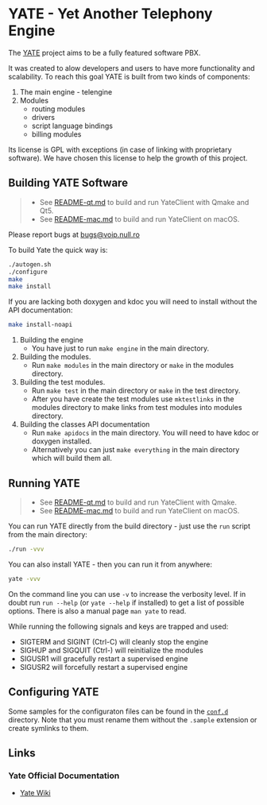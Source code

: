 # YATE - Yet Another Telephony Engine

The [YATE](http://yate.ro) project aims to be a fully featured software PBX.

It was created to alow developers and users to have more functionality and
scalability. To reach this goal YATE is built from two kinds of components:

1. The main engine - telengine
2. Modules 
    - routing modules
    - drivers
    - script language bindings
    - billing modules

Its license is GPL with exceptions (in case of linking with proprietary
software). We have chosen this license to help the growth of this project.

## Building YATE Software

> - See [README-qt.md](README-qt.md) to build and run YateClient with Qmake and Qt5.
> - See [README-mac.md](README-mac.md) to build and run YateClient on macOS.

Please report bugs at bugs@voip.null.ro

To build Yate the quick way is:
```sh
./autogen.sh
./configure
make
make install
```

If you are lacking both doxygen and kdoc you will need to install without the
API documentation:
```sh
make install-noapi
```

1. Building the engine
    - You have just to run `make engine` in the main directory.
2. Building the modules.
    - Run `make modules` in the main directory or `make` in the modules directory.
3. Building the test modules.
    - Run `make test` in the main directory or `make` in the test directory.
    - After you have create the test modules use `mktestlinks` in the modules
directory to make links from test modules into modules directory.
4. Building the classes API documentation
    - Run `make apidocs` in the main directory. You will need to have kdoc or
doxygen installed.
    - Alternatively you can just `make everything` in the main directory which will
build them all.

## Running YATE

> - See [README-qt.md](README-qt.md) to build and run YateClient with Qmake.
> - See [README-mac.md](README-mac.md) to build and run YateClient on macOS.

You can run YATE directly from the build directory - just use the `run` script
from the main directory:
```sh
./run -vvv
```

You can also install YATE - then you can run it from anywhere:
```sh
yate -vvv
```

On the command line you can use `-v` to increase the verbosity level. If in
doubt run `run --help` (or `yate --help` if installed) to get a list of
possible options. There is also a manual page `man yate` to read.

While running the following signals and keys are trapped and used:

- SIGTERM and SIGINT (Ctrl-C) will cleanly stop the engine
- SIGHUP and SIGQUIT (Ctrl-\) will reinitialize the modules
- SIGUSR1 will gracefully restart a supervised engine
- SIGUSR2 will forcefully restart a supervised engine

## Configuring YATE

Some samples for the configuraton files can be found in the [`conf.d`](conf.d/) directory.
Note that you must rename them without the `.sample` extension or create symlinks
to them.

## Links

### Yate Official Documentation

- [Yate Wiki](https://docs.yate.ro/wiki/Main_Page)